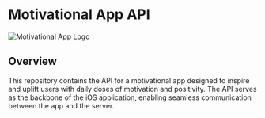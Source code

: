 # Motivational App API

![Motivational App Logo](your-logo.png)

## Overview

This repository contains the API for a motivational app designed to inspire and uplift users with daily doses of motivation and positivity. The API serves as the backbone of the iOS application, enabling seamless communication between the app and the server.
